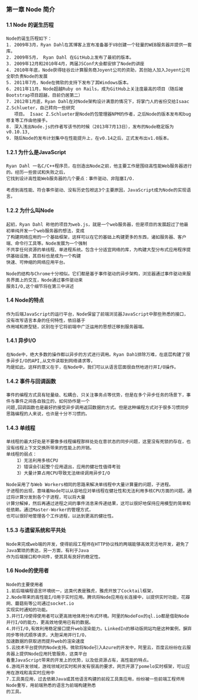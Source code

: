 ### 第一章 Node 简介

#### 1.1 Node 的诞生历程

    Node的诞生历程如下：
    1. 2009年3月，Ryan Dahl在其博客上宣布准备基于V8创建一个轻量的WEB服务器并提供一套库。
    2. 2009年5月， Ryan Dahl 在GitHub上发布了最初的版本。
    3. 2009年12月和2010年4月，两届JSConf大会都安排了Node的讲座
    4. 2010年年底，Node获得硅谷云计算服务商Joyent公司的资助，其创始人加入Joyent公司全职负责Node的发展
    5. 2011年7月，Node在微软的支持下发布了其Windows版本。
    6. 2011年11月，Node超越Ruby on Rails，成为GitHub上关注度最高的项目（随后被Bootstrap项目超越，目前仍居第二）
    7. 2012年1月底，Ryan Dahl在对Node架构设计满意的情况下，将掌门人的省份交给Isaac Z.Schlueter，自己转向一些研究
       项目。 Isaac Z.Schlueter是Node的包管理器NPM的作者，之后Node的版本发布和bug修复等工作由他接手。
    8. 深入浅出Node.js的作者写该书的时候（2013年7月13日），发布的Node稳定版为v0.10.13,
    9. 随后Node的发布计划集中在性能提升上，在v0.14之后，正式发布出v1.0版本。


#### 1.2.1 为什么是JavaScript

    Ryan Dahl 一名C/C++程序员，在创造出Node之前，他主要工作是围绕高性能Web服务器进行的。经历一些尝试和失败之后，
    它找到设计高性能Web服务器的几个要点：事件驱动、非阻塞I/O.

    考虑到高性能、符合事件驱动、没有历史包袱这3个主要原因，JavaScript成为Node的实现语言。

#### 1.2.2 为什么叫Node

    起初，Ryan Dahl 称他的项目为web.js，就是一个web服务器，但是项目的发展超过了他最初单纯开发一个web服务器的想法，变成
    了构建网络应用的一个基础框架，这样可以在它的基础上构建更多的东西，诸如服务器、客户端、命令行工具等。Node发展为一个强制
    不共享任何资源的单线程、单进程系统。包含十分适宜网络的库，为构建大型分布式应用程序提供基础设施，其目标也是成为一个构建
    快速、可伸缩的网络应用平台。

    Node的结构与Chrome十分相似。它们都是基于事件驱动的异步架构，浏览器通过事件驱动来服务界面上的交互，Node通过事件驱动来
    服务I/O,这个细节将在第三中详述

#### 1.4 Node的特点

    作为后端JavaScript的运行平台，Node保留了前端浏览器JavaScript中那些熟悉的接口，没有改写语言本身的任何特性，依旧基于
    作用域和原型链，区别在于它将前端中广泛运用的思想迁移到服务器端。

#### 1.4.1 异步I/O

    在Node中，绝大多数的操作都以异步的方式进行调用。Ryan Dah1排除万难，在底层构建了很多异步I/O的API,从文件读取到网络请求等，
    均是如此。这样的意义在于，在Node中，我们可以从语言层面很自然地进行并I/O操作。

#### 1.4.2 事件与回调函数

    事件的编程方式具有轻量级、松耦合、只关注事务点等优势，但是在多个异步任务的场景下，事件与事件之间各自独立的，如何协作是一个
    问题,回调函数也是最好的接受异步调用返回数据的方式。但是这种编程方式对于很多习惯同步思路编程的人来说，也许是十分不习惯的。

#### 1.4.3 单线程

    单线程的最大好处是不要像多线程编程那样处处在意状态的同步问题，这里没有死锁的存在，也没有线程上下文交换所带来的性能上的开销。
    单线程的弱点：
        1）无法利用多核CPU
        2）错误会引起整个应用退出，应用的健壮性值得考验
        3）大量计算占用CPU导致无法继续调用异步I/O

    Node采用了与Web Workers相同的思路来解决单线程中大量计算量的问题，子进程。
    子进程的出现，意味着Node可以从容地应对单线程在健壮性和无法利用多核CPU方面的问题。通过将计算分发到各个子进程，可以将大量
    计算分解掉，然后再通过进程之间的事件消息来传递结果，这可以很好地保持应用模型的简单和低依赖。通过Master-Worker的管理方式，
    也可以很好地管理各个工作进程，以达到更高的健壮性。

#### 1.5.3 与遗留系统和平共处

    Node来完成web端的开发，使得前段工程师在HTTP协议栈的两端能够高效灵活地开发，避免了Java繁琐的表达，另一方面，有利于Java
    作为后端接口和中间件，使其具有良好的稳定性。


#### 1.6 Node的使用者

    Node的主要使用者
    1.前后端编程语言环境统一，这类代表是雅虎，雅虎开放了Cocktail框架，
    2.Node带来的高性能I/O用于实时应用。腾讯将Node应用在长连接中，以提供实时功能，花瓣网、蘑菇街等公司通过socket.io
    实现实时通知的功能。
    3.并行I/O使得使用者可以更高效地体用分布式环境。阿里的NodeFox的ql.io都是借助Node并行I/O的能力，更高效地使用已有的数据。
    4.并行I/O,有效利用稳定接口提升web渲染能力。LinkedIn的移动版网站均是这种案例，摒弃同步等待式顺序请求，大胆采用并行I/O，
    加速数据的获取进而提升web的渲染速度
    5.云技术平台提供的Node支持。微软将Node引入Azure的开发中，阿里云，百度云纷纷在云服务器上提供Node应用托管服务，这类平台
    看重JavaScript带来的开发上的优势，以及低资源占有，高性能的特点。
    6.游戏开发领域，游戏领域对实时和并发有很高的要求，网页开源了pomelo实时框架，可以应用在游戏和高实时应用中
    7.工具类应用，过去依赖Java或其他语言构建的前段工具类应用，纷纷被一些前端工程师用Node重写，用前端熟悉的语言为前端构建熟悉
    的工具。
